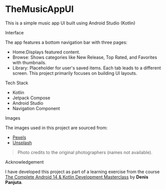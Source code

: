 
# TheMusicAppUI 

This is a simple music app UI built using Android Studio (Kotlin)

 Interface
 
The app features a bottom navigation bar with three pages:
- Home:Displays featured content.
- Browse: Shows categories like New Release, Top Rated, and Favorites with thumbnails.
- Library: Placeholder for user's saved items.
Each tab leads to a different screen. This project primarily focuses on building UI layouts.

Tech Stack

- Kotlin
- Jetpack Compose
- Android Studio
- Navigation Component

 Images
 
The images used in this project are sourced from:
- [Pexels](https://www.pexels.com/)
- [Unsplash](https://unsplash.com/)
> Photo credits to the original photographers (names not available).

 Acknowledgement

I have developed this project  as part of a learning exercise from the course [The Complete Android 14 & Kotlin Development Masterclass](https://www.udemy.com/) by **Denis Panjuta**.



